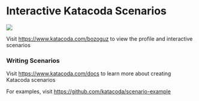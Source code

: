 # Interactive Katacoda Scenarios

[![](http://shields.katacoda.com/katacoda/bozoguz/count.svg)](https://www.katacoda.com/bozoguz "Get your profile on Katacoda.com")

Visit https://www.katacoda.com/bozoguz to view the profile and interactive scenarios

### Writing Scenarios
Visit https://www.katacoda.com/docs to learn more about creating Katacoda scenarios

For examples, visit https://github.com/katacoda/scenario-example
